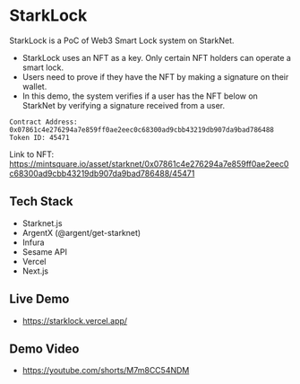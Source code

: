 # StarkLock
StarkLock is a PoC of Web3 Smart Lock system on StarkNet.

- StarkLock uses an NFT as a key. Only certain NFT holders can operate a smart lock.
- Users need to prove if they have the NFT by making a signature on their wallet.
- In this demo, the system verifies if a user has the NFT below on StarkNet by verifying a signature received from a user.

```
Contract Address: 0x07861c4e276294a7e859ff0ae2eec0c68300ad9cbb43219db907da9bad786488
Token ID: 45471
```
Link to NFT: https://mintsquare.io/asset/starknet/0x07861c4e276294a7e859ff0ae2eec0c68300ad9cbb43219db907da9bad786488/45471


## Tech Stack
- Starknet.js
- ArgentX (@argent/get-starknet)
- Infura
- Sesame API
- Vercel
- Next.js

## Live Demo
- https://starklock.vercel.app/

## Demo Video
- https://youtube.com/shorts/M7m8CC54NDM
